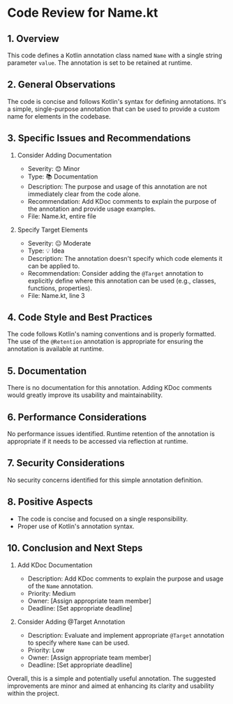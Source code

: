 # Code Review for Name.kt

## 1. Overview

This code defines a Kotlin annotation class named `Name` with a single string parameter `value`. The annotation is set to be retained at runtime.

## 2. General Observations

The code is concise and follows Kotlin's syntax for defining annotations. It's a simple, single-purpose annotation that can be used to provide a custom name for elements in the codebase.

## 3. Specific Issues and Recommendations

1. Consider Adding Documentation
   - Severity: 😊 Minor
   - Type: 📚 Documentation
   - Description: The purpose and usage of this annotation are not immediately clear from the code alone.
   - Recommendation: Add KDoc comments to explain the purpose of the annotation and provide usage examples.
   - File: Name.kt, entire file

2. Specify Target Elements
   - Severity: 😐 Moderate
   - Type: 💡 Idea
   - Description: The annotation doesn't specify which code elements it can be applied to.
   - Recommendation: Consider adding the `@Target` annotation to explicitly define where this annotation can be used (e.g., classes, functions, properties).
   - File: Name.kt, line 3

## 4. Code Style and Best Practices

The code follows Kotlin's naming conventions and is properly formatted. The use of the `@Retention` annotation is appropriate for ensuring the annotation is available at runtime.

## 5. Documentation

There is no documentation for this annotation. Adding KDoc comments would greatly improve its usability and maintainability.

## 6. Performance Considerations

No performance issues identified. Runtime retention of the annotation is appropriate if it needs to be accessed via reflection at runtime.

## 7. Security Considerations

No security concerns identified for this simple annotation definition.

## 8. Positive Aspects

- The code is concise and focused on a single responsibility.
- Proper use of Kotlin's annotation syntax.

## 10. Conclusion and Next Steps

1. Add KDoc Documentation
   - Description: Add KDoc comments to explain the purpose and usage of the `Name` annotation.
   - Priority: Medium
   - Owner: [Assign appropriate team member]
   - Deadline: [Set appropriate deadline]

2. Consider Adding @Target Annotation
   - Description: Evaluate and implement appropriate `@Target` annotation to specify where `Name` can be used.
   - Priority: Low
   - Owner: [Assign appropriate team member]
   - Deadline: [Set appropriate deadline]

Overall, this is a simple and potentially useful annotation. The suggested improvements are minor and aimed at enhancing its clarity and usability within the project.